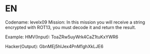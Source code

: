 # EN
Codename: levelx09
Mission: In this mission you will receive a string encrypted with ROT13, you must decode it and return the result.

Example: 
HMV(Input): ToaZRw5uyWrk4CaZ1tuKxYWR6

Hacker(Output): GbnMEj5hlJex4PnM1ghXkLJE6
